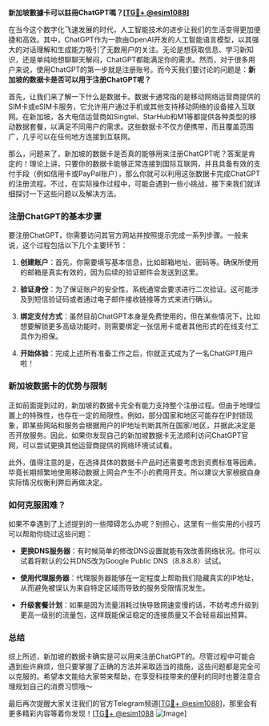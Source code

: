 **新加坡數據卡可以註冊ChatGPT嗎？[[TG💪+ @esim1088](https://t.me/s/esim1088)]**

在当今这个数字化飞速发展的时代，人工智能技术的进步让我们的生活变得更加便捷和高效。其中，ChatGPT作为一款由OpenAI开发的人工智能语言模型，以其强大的对话理解和生成能力吸引了无数用户的关注。无论是想获取信息、学习新知识，还是单纯地想聊聊天解闷，ChatGPT都能满足你的需求。然而，对于很多用户来说，使用ChatGPT的第一步就是注册账号。而今天我们要讨论的问题是：**新加坡的数据卡是否可以用于注册ChatGPT呢？**

首先，让我们来了解一下什么是数据卡。数据卡通常指的是移动网络运营商提供的SIM卡或eSIM卡服务，它允许用户通过手机或其他支持移动网络的设备接入互联网。在新加坡，各大电信运营商如Singtel、StarHub和M1等都提供各种类型的移动数据套餐，以满足不同用户的需求。这些数据卡不仅方便携带，而且覆盖范围广，几乎可以在任何地方连接到互联网。

那么，问题来了，新加坡的数据卡是否真的能够用来注册ChatGPT呢？答案是肯定的！理论上讲，只要你的数据卡能够正常连接到国际互联网，并且具备有效的支付手段（例如信用卡或PayPal账户），那么你就可以利用这张数据卡完成ChatGPT的注册流程。不过，在实际操作过程中，可能会遇到一些小挑战，接下来我们就详细探讨一下这些问题以及解决方法。

### 注册ChatGPT的基本步骤

要注册ChatGPT，你需要访问其官方网站并按照提示完成一系列步骤。一般来说，这个过程包括以下几个主要环节：

1. **创建账户**：首先，你需要填写基本信息，比如邮箱地址、密码等。确保所使用的邮箱是真实有效的，因为后续的验证邮件会发送到这里。
   
2. **验证身份**：为了保证账户的安全性，系统通常会要求进行二次验证。这可能涉及到短信验证码或者通过电子邮件接收链接等方式来进行确认。

3. **绑定支付方式**：虽然目前ChatGPT本身是免费使用的，但在某些情况下，比如想要解锁更多高级功能时，则需要绑定一张信用卡或者其他形式的在线支付工具作为担保。

4. **开始体验**：完成上述所有准备工作之后，你就正式成为了一名ChatGPT用户啦！

### 新加坡数据卡的优势与限制

正如前面提到过的，新加坡的数据卡完全有能力支持整个注册过程。但由于地理位置上的特殊性，也存在一定的局限性。例如，部分国家和地区可能存在IP封锁现象，即某些网站和服务会根据用户的IP地址判断其所在国家/地区，并据此决定是否开放服务。因此，如果你发现自己的新加坡数据卡无法顺利访问ChatGPT官网，可以尝试更换其他运营商提供的网络环境试试看。

此外，值得注意的是，在选择具体的数据卡产品时还需要考虑到资费标准等因素。毕竟长期频繁地使用移动数据上网会产生不小的费用开支。所以建议大家根据自身实际情况权衡利弊后再做决定。

### 如何克服困难？

如果不幸遇到了上述提到的一些障碍怎么办呢？别担心，这里有一些实用的小技巧可以帮助你绕过这些问题：

- **更换DNS服务器**：有时候简单的修改DNS设置就能有效改善网络状况。你可以试着将默认的公共DNS改为Google Public DNS（8.8.8.8）试试。
  
- **使用代理服务器**：代理服务器能够在一定程度上帮助我们隐藏真实的IP地址，从而避免被误认为来自特定区域而导致的服务受限情况发生。
  
- **升级套餐计划**：如果是因为流量消耗过快导致网速变慢的话，不妨考虑升级到更高一级别的流量包，这样既能保证稳定的连接质量又不会轻易超出预算。

### 总结

综上所述，新加坡的数据卡确实是可以用来注册ChatGPT的。尽管过程中可能会遇到些许麻烦，但只要掌握了正确的方法并采取适当的措施，这些问题都是完全可以克服的。希望本文能给大家带来帮助，在享受科技带来的便利的同时也要注意合理规划自己的消费习惯哦～

最后再次提醒大家关注我们的官方Telegram频道[[TG💪+ @esim1088](https://t.me/s/esim1088)]，那里会有更多精彩内容等着你发现！[[TG💪+ @esim1088](https://t.me/s/esim1088) ![Image](https://i.postimg.cc/4NQfJmqS/Snipaste-2025-05-13-00-14-12.png)]
